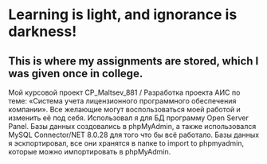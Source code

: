 # Learning is light, and ignorance is darkness!
## This is where my assignments are stored, which I was given once in college.
Мой курсовой проект CP_Maltsev_881 / Разработка проекта АИС по теме: «Система учета лицензионного программного обеспечения компании». Все желающие могут воспользоваться моей работой и изменить её под себя. Использовал я для БД программу Open Server Panel. Базы данных создовались в phpMyAdmin, а также использовался MySQL Connector/NET 8.0.28 для того что бы всё работало. Базы данных я эскпортировал, все они хранятся в папке to import to phpmyadmin, которые можно импортировать в phpMyAdmin.
